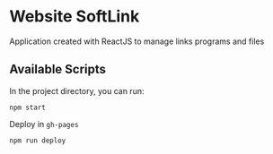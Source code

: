 # Website SoftLink

Application created with ReactJS to manage links programs and files

## Available Scripts

In the project directory, you can run:

```
npm start
```

Deploy in `gh-pages`

```
npm run deploy
```

